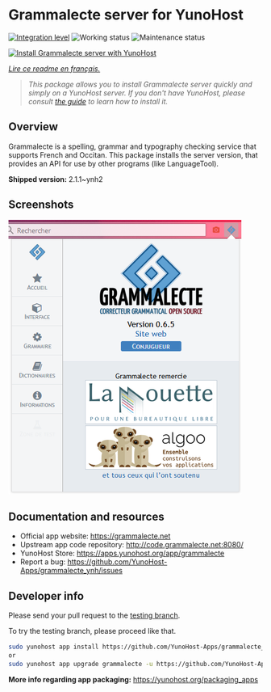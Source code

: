 <!--
N.B.: This README was automatically generated by https://github.com/YunoHost/apps/tree/master/tools/README-generator
It shall NOT be edited by hand.
-->

# Grammalecte server for YunoHost

[![Integration level](https://dash.yunohost.org/integration/grammalecte.svg)](https://dash.yunohost.org/appci/app/grammalecte) ![Working status](https://ci-apps.yunohost.org/ci/badges/grammalecte.status.svg) ![Maintenance status](https://ci-apps.yunohost.org/ci/badges/grammalecte.maintain.svg)

[![Install Grammalecte server with YunoHost](https://install-app.yunohost.org/install-with-yunohost.svg)](https://install-app.yunohost.org/?app=grammalecte)

*[Lire ce readme en français.](./README_fr.md)*

> *This package allows you to install Grammalecte server quickly and simply on a YunoHost server.
If you don't have YunoHost, please consult [the guide](https://yunohost.org/#/install) to learn how to install it.*

## Overview

Grammalecte is a spelling, grammar and typography checking service that supports French and Occitan. This package installs the server version, that provides an API for use by other programs (like LanguageTool).

**Shipped version:** 2.1.1~ynh2

## Screenshots

![Screenshot of Grammalecte server](./doc/screenshots/screenshot.png)

## Documentation and resources

* Official app website: <https://grammalecte.net>
* Upstream app code repository: <http://code.grammalecte.net:8080/>
* YunoHost Store: <https://apps.yunohost.org/app/grammalecte>
* Report a bug: <https://github.com/YunoHost-Apps/grammalecte_ynh/issues>

## Developer info

Please send your pull request to the [testing branch](https://github.com/YunoHost-Apps/grammalecte_ynh/tree/testing).

To try the testing branch, please proceed like that.

``` bash
sudo yunohost app install https://github.com/YunoHost-Apps/grammalecte_ynh/tree/testing --debug
or
sudo yunohost app upgrade grammalecte -u https://github.com/YunoHost-Apps/grammalecte_ynh/tree/testing --debug
```

**More info regarding app packaging:** <https://yunohost.org/packaging_apps>
